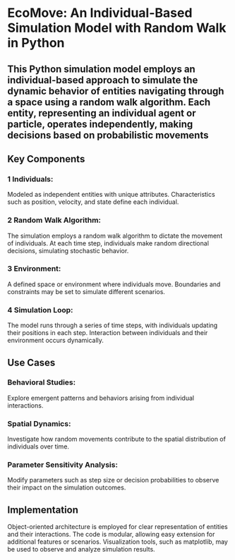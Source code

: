 # EcoMove: An Individual-Based Simulation Model with Random Walk in Python

## This Python simulation model employs an individual-based approach to simulate the dynamic behavior of entities navigating through a space using a random walk algorithm. Each entity, representing an individual agent or particle, operates independently, making decisions based on probabilistic movements


## Key Components

### 1 Individuals:
Modeled as independent entities with unique attributes.
Characteristics such as position, velocity, and state define each individual.

### 2 Random Walk Algorithm:
The simulation employs a random walk algorithm to dictate the movement of individuals.
At each time step, individuals make random directional decisions, simulating stochastic behavior.

### 3 Environment:
A defined space or environment where individuals move.
Boundaries and constraints may be set to simulate different scenarios.

### 4 Simulation Loop:
The model runs through a series of time steps, with individuals updating their positions in each step.
Interaction between individuals and their environment occurs dynamically.


## Use Cases

### Behavioral Studies:
Explore emergent patterns and behaviors arising from individual interactions.

### Spatial Dynamics:
Investigate how random movements contribute to the spatial distribution of individuals over time.

### Parameter Sensitivity Analysis:
Modify parameters such as step size or decision probabilities to observe their impact on the simulation outcomes.


## Implementation
Object-oriented architecture is employed for clear representation of entities and their interactions.
The code is modular, allowing easy extension for additional features or scenarios.
Visualization tools, such as matplotlib, may be used to observe and analyze simulation results.